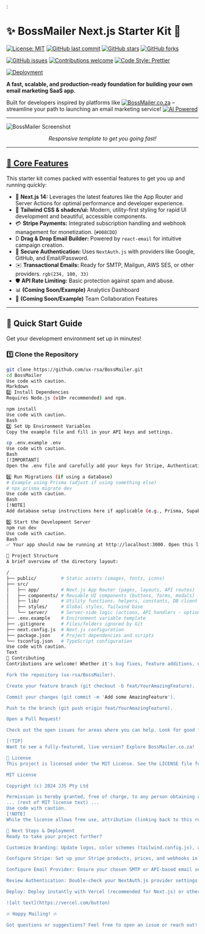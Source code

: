 :

# ✨ BossMailer Next.js Starter Kit 🚀

<!-- 📌 Core Repo Info -->
[![License: MIT](https://img.shields.io/badge/License-MIT-blue.svg?style=flat-square)](https://opensource.org/licenses/MIT)
[![GitHub last commit](https://img.shields.io/github/last-commit/ux-rsa/BossMailer?style=flat-square)](https://github.com/ux-rsa/BossMailer/commits/main)
[![GitHub stars](https://img.shields.io/github/stars/ux-rsa/BossMailer?style=social)](https://github.com/ux-rsa/BossMailer/stargazers)
[![GitHub forks](https://img.shields.io/github/forks/ux-rsa/BossMailer?style=social)](https://github.com/ux-rsa/BossMailer/network/members)

<!-- 🛠 Contribution & Code Quality -->
[![GitHub issues](https://img.shields.io/github/issues/ux-rsa/BossMailer?style=flat-square)](https://github.com/ux-rsa/BossMailer/issues)
[![Contributions welcome](https://img.shields.io/badge/contributions-welcome-brightgreen.svg?style=flat-square)](https://github.com/ux-rsa/BossMailer/issues)
[![Code Style: Prettier](https://img.shields.io/badge/code_style-prettier-ff69b4.svg?style=flat-square)](https://github.com/prettier/prettier)

<!-- 🌎 Deployment -->
[![Deployment](https://img.shields.io/badge/Deployment-Live-brightgreen)](https://bossmailer.co.za)


**A fast, scalable, and production-ready foundation for building your own email marketing SaaS app.**

Built for developers inspired by platforms like [![BossMailer.co.za](https://img.shields.io/badge/BossMailer.co.za-Website-blue)](https://bossmailer.co.za) – streamline your path to launching an email marketing service! [![AI Powered](https://img.shields.io/badge/AI%20Powered-🤖-blueviolet)]()

---

![BossMailer Screenshot](https://www.facebook.com/photo/?fbid=981580020785596&set=a.599227605687508)
*<p align="center">Responsive template to get you going fast!</p>*

---

## <ins>🌟 Core Features</ins>

This starter kit comes packed with essential features to get you up and running quickly:

*   🚀 **Next.js 14:** Leverages the latest features like the App Router and Server Actions for optimal performance and developer experience.
*   🎨 **Tailwind CSS & shadcn/ui:** Modern, utility-first styling for rapid UI development and beautiful, accessible components.
*   💳 **Stripe Payments:** Integrated subscription handling and webhook management for monetization. (`#008CDD`)
*    D **Drag & Drop Email Builder:** Powered by `react-email` for intuitive campaign creation.
*   🔐 **Secure Authentication:** Uses `NextAuth.js` with providers like Google, GitHub, and Email/Password.
*   ✉️ **Transactional Emails:** Ready for SMTP, Mailgun, AWS SES, or other providers. `rgb(234, 100, 33)`
*   🛡️ **API Rate Limiting:** Basic protection against spam and abuse.
*   📊 **(Coming Soon/Example)** Analytics Dashboard
*   👥 **(Coming Soon/Example)** Team Collaboration Features

---

## 🚀 Quick Start Guide

Get your development environment set up in minutes!

### 1️⃣ Clone the Repository

```bash
git clone https://github.com/ux-rsa/BossMailer.git
cd BossMailer
Use code with caution.
Markdown
2️⃣ Install Dependencies
Requires Node.js (v18+ recommended) and npm.

npm install
Use code with caution.
Bash
3️⃣ Set Up Environment Variables
Copy the example file and fill in your API keys and settings.

cp .env.example .env
Use code with caution.
Bash
[!IMPORTANT]
Open the .env file and carefully add your keys for Stripe, Authentication providers (Google, GitHub), database connection strings, and email services. The application will not function correctly without these.

4️⃣ Run Migrations (if using a database)
# Example using Prisma (adjust if using something else)
# npx prisma migrate dev
Use code with caution.
Bash
[!NOTE]
Add database setup instructions here if applicable (e.g., Prisma, Supabase, MongoDB).

5️⃣ Start the Development Server
npm run dev
Use code with caution.
Bash
✅ Your app should now be running at http://localhost:3000. Open this link in your browser!

📂 Project Structure
A brief overview of the directory layout:

/
├── public/         # Static assets (images, fonts, icons)
├── src/
│   ├── app/        # Next.js App Router (pages, layouts, API routes)
│   ├── components/ # Reusable UI components (buttons, forms, modals)
│   ├── lib/        # Utility functions, helpers, constants, DB client
│   ├── styles/     # Global styles, Tailwind base
│   └── server/     # Server-side logic (actions, API handlers - optional structure)
├── .env.example    # Environment variable template
├── .gitignore      # Files/folders ignored by Git
├── next.config.js  # Next.js configuration
├── package.json    # Project dependencies and scripts
└── tsconfig.json   # TypeScript configuration
Use code with caution.
Text
🤝 Contributing
Contributions are welcome! Whether it's bug fixes, feature additions, or documentation improvements, feel free to:

Fork the repository (ux-rsa/BossMailer).

Create your feature branch (git checkout -b feat/YourAmazingFeature).

Commit your changes (git commit -m 'Add some AmazingFeature').

Push to the branch (git push origin feat/YourAmazingFeature).

Open a Pull Request!

Check out the open issues for areas where you can help. Look for good first issue labels!

[!TIP]
Want to see a fully-featured, live version? Explore BossMailer.co.za!

📜 License
This project is licensed under the MIT License. See the LICENSE file for details.

MIT License

Copyright (c) 2024 JJS Pty Ltd

Permission is hereby granted, free of charge, to any person obtaining a copy
... (rest of MIT license text) ...
Use code with caution.
[!NOTE]
While the license allows free use, attribution (linking back to this repository) is greatly appreciated! 🙏

🚀 Next Steps & Deployment
Ready to take your project further?

Customize Branding: Update logos, color schemes (tailwind.config.js), and fonts to match your brand.

Configure Stripe: Set up your Stripe products, prices, and webhooks in both your Stripe dashboard and .env.

Configure Email Provider: Ensure your chosen SMTP or API-based email service (Mailgun, SES, SendGrid) is correctly configured in .env.

Review Authentication: Double-check your NextAuth.js provider settings and callback URLs.

Deploy: Deploy instantly with Vercel (recommended for Next.js) or other hosting platforms.

![alt text](https://vercel.com/button)

🔥 Happy Mailing! 🔥

Got questions or suggestions? Feel free to open an issue or reach out! @ux-rsa @JonnyJamesCPT
